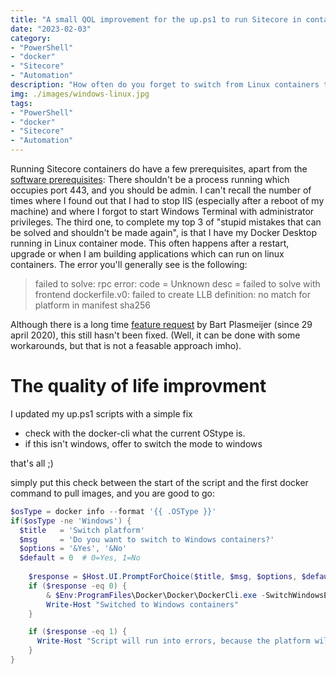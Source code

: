 ```yaml
---
title: "A small QOL improvement for the up.ps1 to run Sitecore in containers"
date: "2023-02-03"
category:
- "PowerShell"
- "docker"
- "Sitecore"
- "Automation"
description: "How often do you forget to switch from Linux containers to windows containers? This small fix will save you tons of time"
img: ./images/windows-linux.jpg
tags:
- "PowerShell"
- "docker"
- "Sitecore"
- "Automation"
---
```

Running Sitecore containers do have a few prerequisites, apart from the [software prerequisites](https://doc.sitecore.com/xmc/en/developers/xm-cloud/walkthrough--setting-up-your-full-stack-xm-cloud-local-development-environment.html): There shouldn't be a process running which occupies port 443, and you should be admin. I can't recall the number of times where I found out that I had to stop IIS (especially after a reboot of my machine) and where I forgot to start Windows Terminal with administrator privileges. The third one, to complete my top 3 of "stupid mistakes that can be solved and shouldn't be made again", is that I have my Docker Desktop running in Linux container mode. This often happens after a restart, upgrade or when I am building applications which can run on linux containers. The error you'll generally see is the following:

> failed to solve: rpc error: code = Unknown desc = failed to solve with frontend dockerfile.v0: failed to create LLB definition: no match for platform in manifest sha256

Although there is a long time [feature request](https://github.com/docker/roadmap/issues/79) by Bart Plasmeijer (since 29 april 2020), this still hasn't been fixed. (Well, it can be done with some workarounds, but that is not a feasable approach imho). 

# The quality of life improvment
I updated my up.ps1 scripts with a simple fix
- check with the docker-cli what the current OStype is. 
- if this isn't windows, offer to switch the mode to windows

that's all ;)

simply put this check between the start of the script and the first docker command to pull images, and you are good to go:

```PowerShell
$osType = docker info --format '{{ .OSType }}'
if($osType -ne 'Windows') {
  $title   = 'Switch platform'
  $msg     = 'Do you want to switch to Windows containers?'
  $options = '&Yes', '&No'
  $default = 0  # 0=Yes, 1=No
  
    $response = $Host.UI.PromptForChoice($title, $msg, $options, $default)
    if ($response -eq 0) {
        & $Env:ProgramFiles\Docker\Docker\DockerCli.exe -SwitchWindowsEngine 
        Write-Host "Switched to Windows containers" 
    }

    if ($response -eq 1) {
      Write-Host "Script will run into errors, because the platform will not be set to Windows containers"
    }
}
```